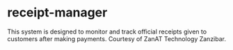 # receipt-manager
This system is designed to monitor and track official receipts given to customers after making payments. Courtesy of ZanAT Technology Zanzibar.

